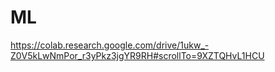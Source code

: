 # ML

https://colab.research.google.com/drive/1ukw_-Z0V5kLwNmPor_r3yPkz3jgYR9RH#scrollTo=9XZTQHvL1HCU
